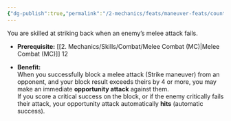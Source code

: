 ```yaml
---
{"dg-publish":true,"permalink":"/2-mechanics/feats/maneuver-feats/counterattack/"}
---
```


You are skilled at striking back when an enemy’s melee attack fails.

- **Prerequisite:** [[2. Mechanics/Skills/Combat/Melee Combat (MC)\|Melee Combat (MC)]] 12
    
- **Benefit:**  
    When you successfully block a melee attack (Strike maneuver) from an opponent, and your block result exceeds theirs by 4 or more, you may make an immediate **opportunity attack** against them.  
    If you score a critical success on the block, or if the enemy critically fails their attack, your opportunity attack automatically **hits** (automatic success).